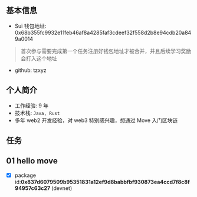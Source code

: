 ## 基本信息

- Sui 钱包地址: 0x68b355fc9932e11feb46af8a4285faf3cdeef32f558d2b8e94cdb20a849a0014

> 首次参与需要完成第一个任务注册好钱包地址才被合并，并且后续学习奖励会打入这个地址

- github: tzxyz

## 个人简介

- 工作经验: 9 年
- 技术栈: `Java, Rust`
- 多年 web2 开发经验，对 web3 特别感兴趣，想通过 Move 入门区块链

## 任务

## 01 hello move

- [x] package id:**0x837d6079509b95351831a12ef9d8babbfbf930873ea4ccd7f8c8f94957c63c27** (devnet)
